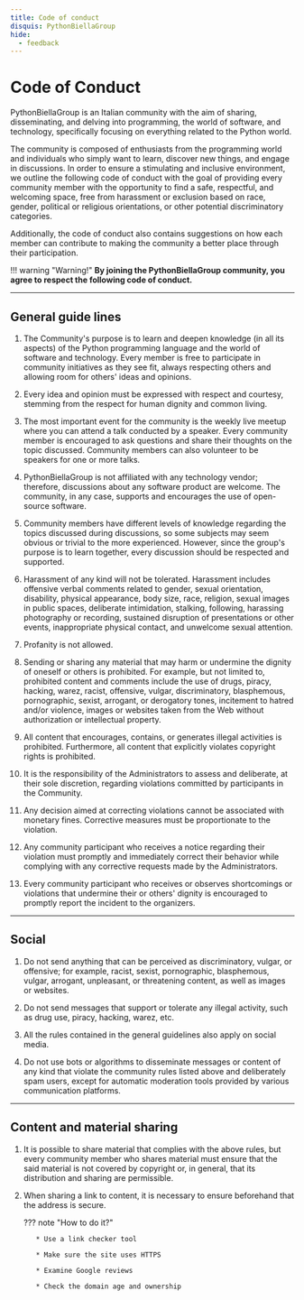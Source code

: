 ```yaml
---
title: Code of conduct
disquis: PythonBiellaGroup
hide:
  - feedback
---
```


# Code of Conduct

PythonBiellaGroup is an Italian community with the aim of sharing, disseminating, and delving into programming, the world of software, and technology, specifically focusing on everything related to the Python world.

The community is composed of enthusiasts from the programming world and individuals who simply want to learn, discover new things, and engage in discussions. In order to ensure a stimulating and inclusive environment, we outline the following code of conduct with the goal of providing every community member with the opportunity to find a safe, respectful, and welcoming space, free from harassment or exclusion based on race, gender, political or religious orientations, or other potential discriminatory categories.

Additionally, the code of conduct also contains suggestions on how each member can contribute to making the community a better place through their participation.

!!! warning "Warning!"
    **By joining the PythonBiellaGroup community, you agree to respect the following code of conduct.**

---

## General guide lines

1. The Community's purpose is to learn and deepen knowledge (in all its aspects) of the Python programming language and the world of software and technology. Every member is free to participate in community initiatives as they see fit, always respecting others and allowing room for others' ideas and opinions.

2. Every idea and opinion must be expressed with respect and courtesy, stemming from the respect for human dignity and common living.

3. The most important event for the community is the weekly live meetup where you can attend a talk conducted by a speaker. Every community member is encouraged to ask questions and share their thoughts on the topic discussed. Community members can also volunteer to be speakers for one or more talks.

4. PythonBiellaGroup is not affiliated with any technology vendor; therefore, discussions about any software product are welcome. The community, in any case, supports and encourages the use of open-source software.

5. Community members have different levels of knowledge regarding the topics discussed during discussions, so some subjects may seem obvious or trivial to the more experienced. However, since the group's purpose is to learn together, every discussion should be respected and supported.

6. Harassment of any kind will not be tolerated. Harassment includes offensive verbal comments related to gender, sexual orientation, disability, physical appearance, body size, race, religion, sexual images in public spaces, deliberate intimidation, stalking, following, harassing photography or recording, sustained disruption of presentations or other events, inappropriate physical contact, and unwelcome sexual attention.

7. Profanity is not allowed.

8. Sending or sharing any material that may harm or undermine the dignity of oneself or others is prohibited. For example, but not limited to, prohibited content and comments include the use of drugs, piracy, hacking, warez, racist, offensive, vulgar, discriminatory, blasphemous, pornographic, sexist, arrogant, or derogatory tones, incitement to hatred and/or violence, images or websites taken from the Web without authorization or intellectual property.

9. All content that encourages, contains, or generates illegal activities is prohibited. Furthermore, all content that explicitly violates copyright rights is prohibited.

10. It is the responsibility of the Administrators to assess and deliberate, at their sole discretion, regarding violations committed by participants in the Community.

11. Any decision aimed at correcting violations cannot be associated with monetary fines. Corrective measures must be proportionate to the violation.

12. Any community participant who receives a notice regarding their violation must promptly and immediately correct their behavior while complying with any corrective requests made by the Administrators.

13. Every community participant who receives or observes shortcomings or violations that undermine their or others' dignity is encouraged to promptly report the incident to the organizers.

---
## Social

1. Do not send anything that can be perceived as discriminatory, vulgar, or offensive; for example, racist, sexist, pornographic, blasphemous, vulgar, arrogant, unpleasant, or threatening content, as well as images or websites.

2. Do not send messages that support or tolerate any illegal activity, such as drug use, piracy, hacking, warez, etc.

3. All the rules contained in the general guidelines also apply on social media.

4. Do not use bots or algorithms to disseminate messages or content of any kind that violate the community rules listed above and deliberately spam users, except for automatic moderation tools provided by various communication platforms.

---
## Content and material sharing

1. It is possible to share material that complies with the above rules, but every community member who shares material must ensure that the said material is not covered by copyright or, in general, that its distribution and sharing are permissible.

2. When sharing a link to content, it is necessary to ensure beforehand that the address is secure.
   
    ??? note "How to do it?"

          * Use a link checker tool
    
          * Make sure the site uses HTTPS
    
          * Examine Google reviews
    
          * Check the domain age and ownership